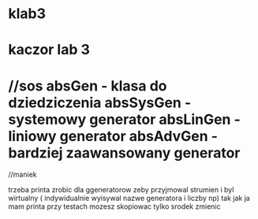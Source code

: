klab3
=====

kaczor lab 3
=====
//sos
absGen - klasa do dziedziczenia
absSysGen - systemowy generator
absLinGen - liniowy generator
absAdvGen - bardziej zaawansowany generator
=====

//maniek

trzeba printa zrobic dla ggeneratorow zeby przyjmowal strumien i byl wirtualny
( indywidualnie wyisywal nazwe generatora i liczby np) tak jak ja mam printa 
przy testach mozesz skopiowac tylko srodek zmienic
